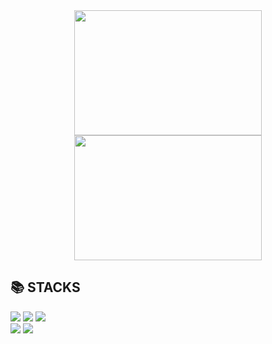 <div align=center> 
  <img width="300px" height="200px" src="https://github-readme-stats.vercel.app/api/top-langs/?username=anuraghazra"/>
  <img width="300px" height="200px" src="http://mazassumnida.wtf/api/v2/generate_badge?boj=goo6679"/>

</div>

<div> 
  <div><h2>📚 STACKS</h2></div>
  <img src="https://img.shields.io/badge/python-3776AB?style=for-the-badge&logo=python&logoColor=white"> 
  <img src="https://img.shields.io/badge/java-007396?style=for-the-badge&logo=java&logoColor=white"> 
  <img src="https://img.shields.io/badge/html5-E34F26?style=for-the-badge&logo=html5&logoColor=white"> 
  <br>
  <img src="https://img.shields.io/badge/django-092E20?style=for-the-badge&logo=django&logoColor=white">
  <img src="https://img.shields.io/badge/spring-6DB33F?style=for-the-badge&logo=spring&logoColor=white">
  <br>
</div>




